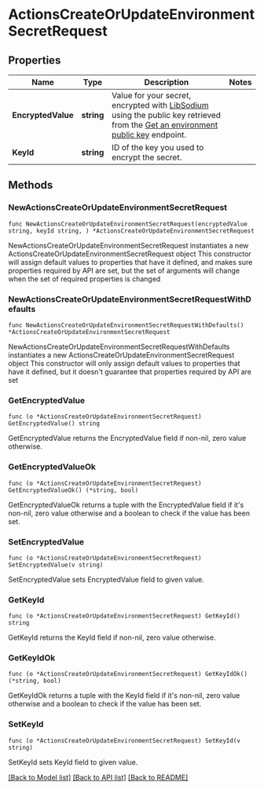 # ActionsCreateOrUpdateEnvironmentSecretRequest

## Properties

Name | Type | Description | Notes
------------ | ------------- | ------------- | -------------
**EncryptedValue** | **string** | Value for your secret, encrypted with [LibSodium](https://libsodium.gitbook.io/doc/bindings_for_other_languages) using the public key retrieved from the [Get an environment public key](https://docs.github.com/rest/reference/actions#get-an-environment-public-key) endpoint. | 
**KeyId** | **string** | ID of the key you used to encrypt the secret. | 

## Methods

### NewActionsCreateOrUpdateEnvironmentSecretRequest

`func NewActionsCreateOrUpdateEnvironmentSecretRequest(encryptedValue string, keyId string, ) *ActionsCreateOrUpdateEnvironmentSecretRequest`

NewActionsCreateOrUpdateEnvironmentSecretRequest instantiates a new ActionsCreateOrUpdateEnvironmentSecretRequest object
This constructor will assign default values to properties that have it defined,
and makes sure properties required by API are set, but the set of arguments
will change when the set of required properties is changed

### NewActionsCreateOrUpdateEnvironmentSecretRequestWithDefaults

`func NewActionsCreateOrUpdateEnvironmentSecretRequestWithDefaults() *ActionsCreateOrUpdateEnvironmentSecretRequest`

NewActionsCreateOrUpdateEnvironmentSecretRequestWithDefaults instantiates a new ActionsCreateOrUpdateEnvironmentSecretRequest object
This constructor will only assign default values to properties that have it defined,
but it doesn't guarantee that properties required by API are set

### GetEncryptedValue

`func (o *ActionsCreateOrUpdateEnvironmentSecretRequest) GetEncryptedValue() string`

GetEncryptedValue returns the EncryptedValue field if non-nil, zero value otherwise.

### GetEncryptedValueOk

`func (o *ActionsCreateOrUpdateEnvironmentSecretRequest) GetEncryptedValueOk() (*string, bool)`

GetEncryptedValueOk returns a tuple with the EncryptedValue field if it's non-nil, zero value otherwise
and a boolean to check if the value has been set.

### SetEncryptedValue

`func (o *ActionsCreateOrUpdateEnvironmentSecretRequest) SetEncryptedValue(v string)`

SetEncryptedValue sets EncryptedValue field to given value.


### GetKeyId

`func (o *ActionsCreateOrUpdateEnvironmentSecretRequest) GetKeyId() string`

GetKeyId returns the KeyId field if non-nil, zero value otherwise.

### GetKeyIdOk

`func (o *ActionsCreateOrUpdateEnvironmentSecretRequest) GetKeyIdOk() (*string, bool)`

GetKeyIdOk returns a tuple with the KeyId field if it's non-nil, zero value otherwise
and a boolean to check if the value has been set.

### SetKeyId

`func (o *ActionsCreateOrUpdateEnvironmentSecretRequest) SetKeyId(v string)`

SetKeyId sets KeyId field to given value.



[[Back to Model list]](../README.md#documentation-for-models) [[Back to API list]](../README.md#documentation-for-api-endpoints) [[Back to README]](../README.md)


